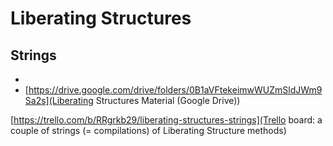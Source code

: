 <!-- TITLE: Liberating Structures -->
<!-- SUBTITLE: A quick summary of Liberating Structures -->

# Liberating Structures
## Strings

* 
* [https://drive.google.com/drive/folders/0B1aVFtekeimwWUZmSldJWm9Sa2s](Liberating Structures Material (Google Drive))

[https://trello.com/b/RRgrkb29/liberating-structures-strings](Trello board: a couple of strings (= compilations) of Liberating Structure methods)

